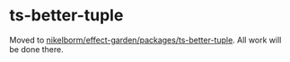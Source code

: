 # ts-better-tuple

Moved to [nikelborm/effect-garden/packages/ts-better-tuple](https://github.com/nikelborm/effect-garden/tree/main/packages/ts-better-tuple). All work will be done there.
